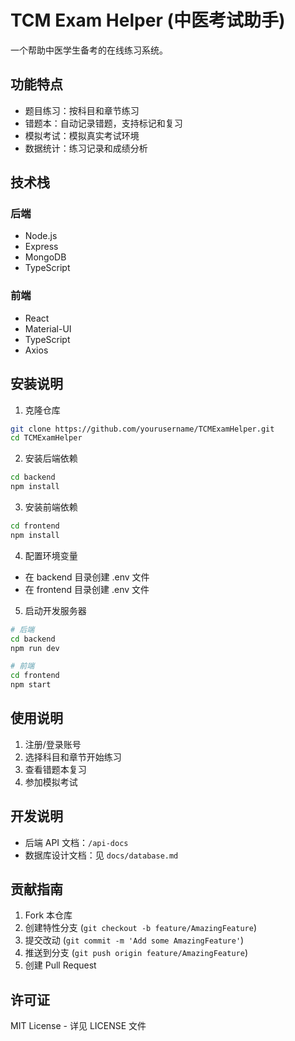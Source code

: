# TCM Exam Helper (中医考试助手)

一个帮助中医学生备考的在线练习系统。

## 功能特点

- 题目练习：按科目和章节练习
- 错题本：自动记录错题，支持标记和复习
- 模拟考试：模拟真实考试环境
- 数据统计：练习记录和成绩分析

## 技术栈

### 后端

- Node.js
- Express
- MongoDB
- TypeScript

### 前端

- React
- Material-UI
- TypeScript
- Axios

## 安装说明

1. 克隆仓库

```bash
git clone https://github.com/yourusername/TCMExamHelper.git
cd TCMExamHelper
```

2. 安装后端依赖

```bash
cd backend
npm install
```

3. 安装前端依赖

```bash
cd frontend
npm install
```

4. 配置环境变量

- 在 backend 目录创建 .env 文件
- 在 frontend 目录创建 .env 文件

5. 启动开发服务器

```bash
# 后端
cd backend
npm run dev

# 前端
cd frontend
npm start
```

## 使用说明

1. 注册/登录账号
2. 选择科目和章节开始练习
3. 查看错题本复习
4. 参加模拟考试

## 开发说明

- 后端 API 文档：`/api-docs`
- 数据库设计文档：见 `docs/database.md`

## 贡献指南

1. Fork 本仓库
2. 创建特性分支 (`git checkout -b feature/AmazingFeature`)
3. 提交改动 (`git commit -m 'Add some AmazingFeature'`)
4. 推送到分支 (`git push origin feature/AmazingFeature`)
5. 创建 Pull Request

## 许可证

MIT License - 详见 LICENSE 文件 
